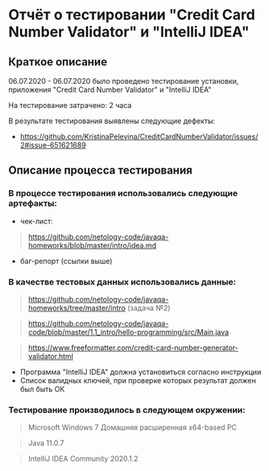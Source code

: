 # Отчёт о тестировании "Credit Card Number Validator" и "IntelliJ IDEA"

## Краткое описание

06.07.2020 - 06.07.2020 было проведено тестирование установки, приложения "Credit Card Number Validator" и "IntelliJ IDEA"

На тестирование затрачено: 2 часа

В результате тестирования выявлены следующие дефекты:

* https://github.com/KristinaPelevina/CreditCardNumberValidator/issues/2#issue-651621689
>


## Описание процесса тестирования

### В процессе тестирования использовались следующие артефакты:

* чек-лист: 
> https://github.com/netology-code/javaqa-homeworks/blob/master/intro/idea.md

* баг-репорт (ссылки выше)

### В качестве тестовых данных использовались данные:
> https://github.com/netology-code/javaqa-homeworks/tree/master/intro  (задача №2)

> https://github.com/netology-code/javaqa-code/blob/master/1.1_intro/hello-programming/src/Main.java

> https://www.freeformatter.com/credit-card-number-generator-validator.html

* Программа "IntelliJ IDEA" должна установиться согласно инструкции
* Список валидных ключей, при проверке которых результат должен был быть ОК

### Тестирование производилось в следующем окружении:

> Microsoft Windows 7 Домашняя расширенная х64-based PC

> Java 11.0.7

> IntelliJ IDEA Community 2020.1.2